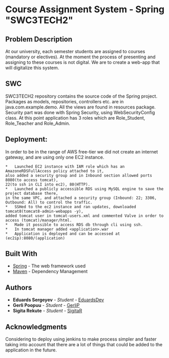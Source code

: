 # Course Assignment System - Spring "SWC3TECH2"

## Problem Description 
At our university, each semester students are assigned to courses (mandatory
or electives). At the moment the process of presenting and assigning to these
courses is not digital. We are to create a web-app that will digitalize this
system.

## SWC

SWC3TECH2 repository contains the source code of the Spring project. Packages as models, repositories, controllers etc. are in java.com.example.demo. All the views are found in resources package.
Security part was done with Spring Security, using WebSecurityConfig class. At this point application has 3 roles which are Role_Student, Role_Teacher and Role_Admin.

## Deployment:

  In order to be in the range of AWS free-tier we did not create an internet gateway, and are using only one EC2 instance.


	*   Launched EC2 instance with IAM role which has an AmazoneRDSFullAccess policy attached to it, 
	also added a security group and in Inbound section allowed ports 8080(to access tomcat), 
	22(to ssh in CLI into ec2), 80(HTTP).
	*   Launched a publicly accessible RDS using MySQL engine to save the project database there,
	in the same VPC, and attached a security group (Inbound: 22; 3306, Outbound: All) to control the traffic.
	*   SSHed to the ec2 instance and ran updates, downloaded tomcat8(tomcat8-admin-webapps -y),
	added tomcat user in tomcat-users.xml and commented Valve in order to access (tomcat)/manager/html.
	*   Made it possible to access RDS db through cli using ssh.
	*   In tomcat manager added <application>.war
	*   Application is deployed and can be accessed at (ec2ip):8080/(application)
	
## Built With

* [Spring](https://spring.io/projects) - The web framework used
* [Maven](https://maven.apache.org/) - Dependency Management



## Authors
  * **Eduards Sergeyev** - *Student* - [EduardsDev](https://github.com/EduardsDEV)
  * **Gerli Poopuu** - *Student* - [GerliP](https://github.com/GerliP)
  * **Sigita Rekute** - *Student* - [SigitaR](https://github.com/SigitaR)
  
## Acknowledgments
  Considering to deploy using jenkins to make process simpler and faster taking into account that there are a lot of things that could be added to the application in the future.

  
